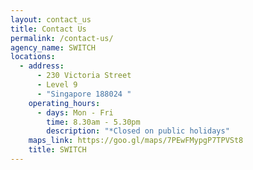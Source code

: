 ```yaml
---
layout: contact_us
title: Contact Us
permalink: /contact-us/
agency_name: SWITCH
locations:
  - address:
      - 230 Victoria Street
      - Level 9
      - "Singapore 188024 "
    operating_hours:
      - days: Mon - Fri
        time: 8.30am - 5.30pm
        description: "*Closed on public holidays"
    maps_link: https://goo.gl/maps/7PEwFMypgP7TPVSt8
    title: SWITCH
---
```

